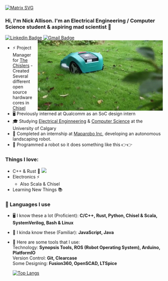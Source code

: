 [![Matrix SVG](https://raw.githubusercontent.com/rodrigograca31/rodrigograca31/master/matrix.svg)](https://www.youtube.com/watch?v=SDkAGkd4NLc) 

<!-- <h3> Hi, I'm Nick Allison 👋</h3> -->
### Hi, I'm Nick Allison. I'm an Electrical Engineering / Computer Science student & aspiring mad scientist 👋
[![Linkedin Badge](https://img.shields.io/badge/-nickrallison-blue?style=flat-square&logo=Linkedin&logoColor=white&link=https://www.linkedin.com/in/nick-allison-46308a214/)](https://www.linkedin.com/in/nick-allison-46308a214/)
[![Gmail Badge](https://img.shields.io/badge/-nickrallison1@gmail.com-c14438?style=flat-square&logo=Gmail&logoColor=white&link=mailto:nickrallison1@gmail.com)](mailto:nickrallison1@gmail.com) 
<img align="right" alt="GIF" src="https://github.com/nickrallison/nickrallison/blob/main/lawnmower.gif" />
- ⚡ Project Manager for [The Chislers](https://github.com/The-Chiselers) - Created Several different open source hardware cores in [Chisel](https://www.chisel-lang.org/)
- 🖥️ Previously interned at Qualcomm as an SoC design intern 
- 🎓 Studying <a href="https://schulich.ucalgary.ca/electrical-software/">Electrical Enginneering</a> & <a href="https://science.ucalgary.ca/computer-science">Computer Science</a> at the University of Calgary
- 🔧 Completed an internship at <a href="https://www.maparobo.com">Maparobo Inc</a>, developing an autonomous landscaping robot.
- 🤖 Programmed a robot so it does something like this 👉👉

### Things I love:

- C++ & Rust 🦀 <img src="https://media.giphy.com/media/WUlplcMpOCEmTGBtBW/giphy.gif" width="30"> 
- Electronics ⚡
  - Also Scala & Chisel
- Learning New Things 📚


### 💬 Languages I use

 - 🖥 I know these a lot (Proficient):
    **C/C++, Rust, Python, Chisel & Scala, SystemVerilog, Bash & Linux**
 - 💭 I kinda know these (Familiar):
    **JavaScript, Java**
 - 🔨 Here are some tools that I use:
    <br>
    Technology: **Synopsis Tools, ROS (Robot Operating System), Arduino, PlatformIO**
    <br>
    Version Control: **Git, Clearcase**
    <br>
    Some Designing: **Fusion360, OpenSCAD, LTSpice**
    <br>
    
    [![Top Langs](https://github-readme-stats.vercel.app/api/top-langs/?username=nickrallison&layout=compact&langs_count=10&exclude_repo="nix"&hide=scheme,html,scss,javascript,css,liquid,ruby)](https://github.com/anuraghazra/github-readme-stats)
 

